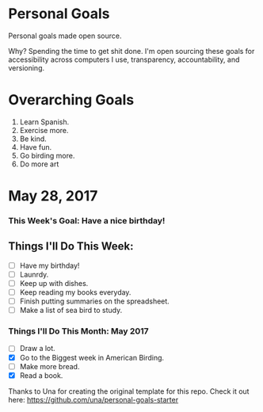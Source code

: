 Personal Goals
==============

Personal goals made open source.

Why? Spending the time to get shit done. I'm open sourcing these goals for accessibility across computers I use, transparency, accountability, and versioning.

# Overarching Goals

1. Learn Spanish.
2. Exercise more.
3. Be kind.
4. Have fun.
5. Go birding more.
6. Do more art

# May 28, 2017

### This Week's Goal: Have a nice birthday!

## Things I'll Do This Week:

- [ ] Have my birthday!
- [ ] Launrdy.
- [ ] Keep up with dishes.
- [ ] Keep reading my books everyday.
- [ ] Finish putting summaries on the spreadsheet.
- [ ] Make a list of sea bird to study.

### Things I'll Do This Month: May 2017

- [ ] Draw a lot.
- [x] Go to the Biggest week in American Birding.
- [ ] Make more bread.
- [x] Read a book.

Thanks to Una for creating the original template for this repo. Check it out here: https://github.com/una/personal-goals-starter